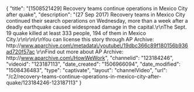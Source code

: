 {
    "title": "[1508521429] Recovery teams continue operations in Mexico City after quake",
    "description": "(27 Sep 2017) Recovery teams in Mexico City continued their search operations on Wednesday, more than a week after a deadly earthquake caused widespread damage in the capital.\r\nThe Sept. 19 quake killed at least 333 people, 194 of them in Mexico City.\r\n\r\n\r\nYou can license this story through AP Archive: http:\/\/www.aparchive.com\/metadata\/youtube\/19dbc366c89f180156b936ad720f57ac \r\nFind out more about AP Archive: http:\/\/www.aparchive.com\/HowWeWork",
    "channelid": "123184246",
    "videoid": "123187113",
    "date_created": "1506966094",
    "date_modified": "1508436483",
    "type": "captivate",
    "layout": "channelVideo",
    "url": "\/c2\/recovery-teams-continue-operations-in-mexico-city-after-quake\/123184246-123187113"
}